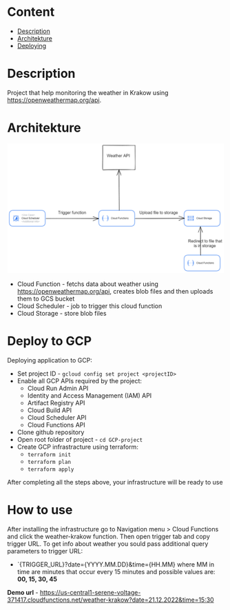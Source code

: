 # Content
- [Description](#description)
- [Architekture](#architekture)
- [Deploying](#deploy-to-gcp)

# Description
Project that help monitoring the weather in Krakow using https://openweathermap.org/api.

# Architekture
![Architecture](architecture/GCP.png)

- Cloud Function - fetchs data about weather using https://openweathermap.org/api, creates blob files and then uploads them to GCS bucket
- Cloud Scheduler - job to trigger this cloud function
- Cloud Storage - store blob files 

# Deploy to GCP

Deploying application to GCP:

- Set project ID - `gcloud config set project <projectID>`
- Enable all GCP APIs required by the project:
	- Cloud Run Admin API
	- Identity and Access Management (IAM) API
	- Artifact Registry API
	- Cloud Build API
	- Cloud Scheduler API
	- Cloud Functions API
- Clone github repository
- Open root folder of project - `cd GCP-project`
- Create GCP infrastracture using terraform:
	- `terraform init`
	- `terraform plan`
	- `terraform apply`

After completing all the steps above, your infrastructure will be ready to use

# How to use

After installing the infrastructure go to Navigation menu > Cloud Functions and click the weather-krakow function. Then open trigger tab and copy trigger URL. To get info about weather you sould pass additional query parameters to trigger URL: 

- `{TRIGGER_URL}?date={YYYY.MM.DD}&time={HH.MM}
where MM in time are minutes that occur every 15 minutes and possible values are: **00, 15, 30, 45** 

**Demo url** - https://us-central1-serene-voltage-371417.cloudfunctions.net/weather-krakow?date=21.12.2022&time=15:30


